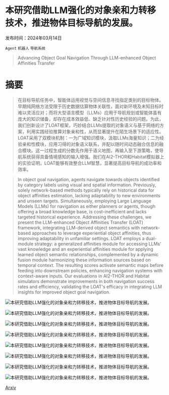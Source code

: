 # 本研究借助LLM强化的对象亲和力转移技术，推进物体目标导航的发展。

发布时间：2024年03月14日

`Agent` `机器人` `导航系统`

> Advancing Object Goal Navigation Through LLM-enhanced Object Affinities Transfer

# 摘要

> 在目标导航任务中，智能体运用视觉与空间信息寻找指定类别的目标物体。早期纯网络方法受限于历史数据估算物体关联性，面对新环境及未知目标时难以灵活应对；而将大型语言模型（LLMs）应用于导航规划或智能体虽有庞大的知识储备，却存在成本效益低、缺乏针对性历史经验的问题。为此，我们创新设计了LOAT框架，巧妙结合LLMs提取的对象语义与基于网络的方案，利用实践经验推算对象亲和性，从而显著提升在陌生场景下的适应性。LOAT采用了双模块机制：一为广域知识模块，汲取LLMs海量知识；二为经验亲和性模块，应用习得的对象语义联系，并配以随时间动态融合信息的融合模块。这一过程生成的分数先作用于语义地图，再输入至下游策略，使导航系统获得具备情境感知的输入增强。我们在AI2-THOR和Habitat模拟器上的实验证明，LOAT能够有效整合LLM智慧，显著提高目标导航的成功率和效率。

> In object goal navigation, agents navigate towards objects identified by category labels using visual and spatial information. Previously, solely network-based methods typically rely on historical data for object affinities estimation, lacking adaptability to new environments and unseen targets. Simultaneously, employing Large Language Models (LLMs) for navigation as either planners or agents, though offering a broad knowledge base, is cost-inefficient and lacks targeted historical experience. Addressing these challenges, we present the LLM-enhanced Object Affinities Transfer (LOAT) framework, integrating LLM-derived object semantics with network-based approaches to leverage experiential object affinities, thus improving adaptability in unfamiliar settings. LOAT employs a dual-module strategy: a generalized affinities module for accessing LLMs' vast knowledge and an experiential affinities module for applying learned object semantic relationships, complemented by a dynamic fusion module harmonizing these information sources based on temporal context. The resulting scores activate semantic maps before feeding into downstream policies, enhancing navigation systems with context-aware inputs. Our evaluations in AI2-THOR and Habitat simulators demonstrate improvements in both navigation success rates and efficiency, validating the LOAT's efficacy in integrating LLM insights for improved object goal navigation.

![本研究借助LLM强化的对象亲和力转移技术，推进物体目标导航的发展。](../../../paper_images/2403.09971/x1.png)

![本研究借助LLM强化的对象亲和力转移技术，推进物体目标导航的发展。](../../../paper_images/2403.09971/x2.png)

![本研究借助LLM强化的对象亲和力转移技术，推进物体目标导航的发展。](../../../paper_images/2403.09971/x3.png)

![本研究借助LLM强化的对象亲和力转移技术，推进物体目标导航的发展。](../../../paper_images/2403.09971/x4.png)

![本研究借助LLM强化的对象亲和力转移技术，推进物体目标导航的发展。](../../../paper_images/2403.09971/x5.png)

![本研究借助LLM强化的对象亲和力转移技术，推进物体目标导航的发展。](../../../paper_images/2403.09971/x6.png)

![本研究借助LLM强化的对象亲和力转移技术，推进物体目标导航的发展。](../../../paper_images/2403.09971/x7.png)

![本研究借助LLM强化的对象亲和力转移技术，推进物体目标导航的发展。](../../../paper_images/2403.09971/x8.png)

[Arxiv](https://arxiv.org/abs/2403.09971)